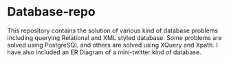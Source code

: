 # Database-repo
This repository contains the solution of various kind of database problems including querying Relational and XML styled database. Some problems are solved using PostgreSQL and others are solved using XQuery and Xpath. I have also included an ER Diagram of a mini-twitter kind of database.
